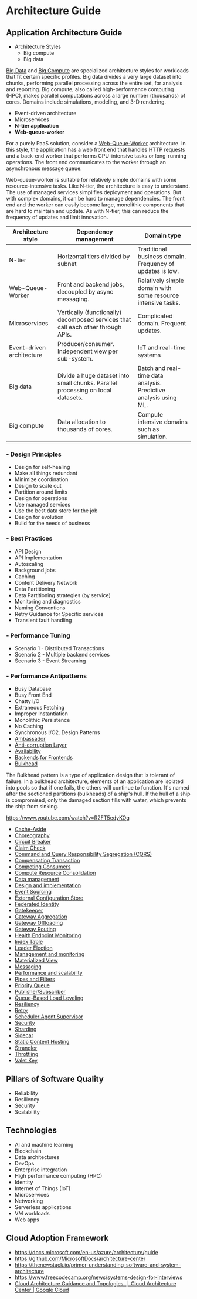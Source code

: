 # Architecture Guide

## Application Architecture Guide

- Architecture Styles
  - Big compute
  - Big data

[Big Data](https://docs.microsoft.com/en-us/azure/architecture/guide/architecture-styles/big-data) and [Big Compute](https://docs.microsoft.com/en-us/azure/architecture/guide/architecture-styles/big-compute) are specialized architecture styles for workloads that fit certain specific profiles. Big data divides a very large dataset into chunks, performing parallel processing across the entire set, for analysis and reporting. Big compute, also called high-performance computing (HPC), makes parallel computations across a large number (thousands) of cores. Domains include simulations, modeling, and 3-D rendering.

- Event-driven architecture
- Microservices
- **N-tier application**
- **Web-queue-worker**

For a purely PaaS solution, consider a [Web-Queue-Worker](https://docs.microsoft.com/en-us/azure/architecture/guide/architecture-styles/web-queue-worker) architecture. In this style, the application has a web front end that handles HTTP requests and a back-end worker that performs CPU-intensive tasks or long-running operations. The front end communicates to the worker through an asynchronous message queue.

Web-queue-worker is suitable for relatively simple domains with some resource-intensive tasks. Like N-tier, the architecture is easy to understand. The use of managed services simplifies deployment and operations. But with complex domains, it can be hard to manage dependencies. The front end and the worker can easily become large, monolithic components that are hard to maintain and update. As with N-tier, this can reduce the frequency of updates and limit innovation.

| **Architecture style**    | **Dependency management**                                                        | **Domain type**                                                  |
|----------------|--------------------------------|------------------------|
| N-tier                    | Horizontal tiers divided by subnet                                               | Traditional business domain. Frequency of updates is low.        |
| Web-Queue-Worker          | Front and backend jobs, decoupled by async messaging.                            | Relatively simple domain with some resource intensive tasks.     |
| Microservices             | Vertically (functionally) decomposed services that call each other through APIs. | Complicated domain. Frequent updates.                            |
| Event-driven architecture | Producer/consumer. Independent view per sub-system.                              | IoT and real-time systems                                        |
| Big data                  | Divide a huge dataset into small chunks. Parallel processing on local datasets.  | Batch and real-time data analysis. Predictive analysis using ML. |
| Big compute               | Data allocation to thousands of cores.                                           | Compute intensive domains such as simulation.                    |

### - Design Principles

- Design for self-healing
- Make all things redundant
- Minimize coordination
- Design to scale out
- Partition around limits
- Design for operations
- Use managed services
- Use the best data store for the job
- Design for evolution
- Build for the needs of business

### - Best Practices

- API Design
- API Implementation
- Autoscaling
- Background jobs
- Caching
- Content Delivery Network
- Data Partitioning
- Data Partitioning strategies (by service)
- Monitoring and diagnostics
- Naming Conventions
- Retry Guidance for Specific services
- Transient fault handling

### - Performance Tuning

- Scenario 1 - Distributed Transactions
- Scenario 2 - Multiple backend services
- Scenario 3 - Event Streaming

### - Performance Antipatterns

- Busy Database
- Busy Front End
- Chatty I/O
- Extraneous Fetching
- Improper Instantiation
- Monolithic Persistence
- No Caching
- Synchronous I/O2. Design Patterns
- [Ambassador](https://docs.microsoft.com/en-us/azure/architecture/patterns/ambassador)
- [Anti-corruption Layer](https://docs.microsoft.com/en-us/azure/architecture/patterns/anti-corruption-layer)
- [Availability](https://docs.microsoft.com/en-us/azure/architecture/patterns/category/availability)
- [Backends for Frontends](https://docs.microsoft.com/en-us/azure/architecture/patterns/backends-for-frontends)
- [Bulkhead](https://docs.microsoft.com/en-us/azure/architecture/patterns/bulkhead)

The Bulkhead pattern is a type of application design that is tolerant of failure. In a bulkhead architecture, elements of an application are isolated into pools so that if one fails, the others will continue to function. It's named after the sectioned partitions (bulkheads) of a ship's hull. If the hull of a ship is compromised, only the damaged section fills with water, which prevents the ship from sinking.

https://www.youtube.com/watch?v=R2FT5edyKOg

- [Cache-Aside](https://docs.microsoft.com/en-us/azure/architecture/patterns/cache-aside)
- [Choreography](https://docs.microsoft.com/en-us/azure/architecture/patterns/choreography)
- [Circuit Breaker](https://docs.microsoft.com/en-us/azure/architecture/patterns/circuit-breaker)
- [Claim Check](https://docs.microsoft.com/en-us/azure/architecture/patterns/claim-check)
- [Command and Query Responsibility Segregation (CQRS)](https://docs.microsoft.com/en-us/azure/architecture/patterns/cqrs)
- [Compensating Transaction](https://docs.microsoft.com/en-us/azure/architecture/patterns/compensating-transaction)
- [Competing Consumers](https://docs.microsoft.com/en-us/azure/architecture/patterns/competing-consumers)
- [Compute Resource Consolidation](https://docs.microsoft.com/en-us/azure/architecture/patterns/compute-resource-consolidation)
- [Data management](https://docs.microsoft.com/en-us/azure/architecture/patterns/category/data-management)
- [Design and implementation](https://docs.microsoft.com/en-us/azure/architecture/patterns/category/design-implementation)
- [Event Sourcing](https://docs.microsoft.com/en-us/azure/architecture/patterns/event-sourcing)
- [External Configuration Store](https://docs.microsoft.com/en-us/azure/architecture/patterns/external-configuration-store)
- [Federated Identity](https://docs.microsoft.com/en-us/azure/architecture/patterns/federated-identity)
- [Gatekeeper](https://docs.microsoft.com/en-us/azure/architecture/patterns/gatekeeper)
- [Gateway Aggregation](https://docs.microsoft.com/en-us/azure/architecture/patterns/gateway-aggregation)
- [Gateway Offloading](https://docs.microsoft.com/en-us/azure/architecture/patterns/gateway-offloading)
- [Gateway Routing](https://docs.microsoft.com/en-us/azure/architecture/patterns/gateway-routing)
- [Health Endpoint Monitoring](https://docs.microsoft.com/en-us/azure/architecture/patterns/health-endpoint-monitoring)
- [Index Table](https://docs.microsoft.com/en-us/azure/architecture/patterns/index-table)
- [Leader Election](https://docs.microsoft.com/en-us/azure/architecture/patterns/leader-election)
- [Management and monitoring](https://docs.microsoft.com/en-us/azure/architecture/patterns/category/management-monitoring)
- [Materialized View](https://docs.microsoft.com/en-us/azure/architecture/patterns/materialized-view)
- [Messaging](https://docs.microsoft.com/en-us/azure/architecture/patterns/category/messaging)
- [Performance and scalability](https://docs.microsoft.com/en-us/azure/architecture/patterns/category/performance-scalability)
- [Pipes and Filters](https://docs.microsoft.com/en-us/azure/architecture/patterns/pipes-and-filters)
- [Priority Queue](https://docs.microsoft.com/en-us/azure/architecture/patterns/priority-queue)
- [Publisher/Subscriber](https://docs.microsoft.com/en-us/azure/architecture/patterns/publisher-subscriber)
- [Queue-Based Load Leveling](https://docs.microsoft.com/en-us/azure/architecture/patterns/queue-based-load-leveling)
- [Resiliency](https://docs.microsoft.com/en-us/azure/architecture/patterns/category/resiliency)
- [Retry](https://docs.microsoft.com/en-us/azure/architecture/patterns/retry)
- [Scheduler Agent Supervisor](https://docs.microsoft.com/en-us/azure/architecture/patterns/scheduler-agent-supervisor)
- [Security](https://docs.microsoft.com/en-us/azure/architecture/patterns/category/security)
- [Sharding](https://docs.microsoft.com/en-us/azure/architecture/patterns/sharding)
- [Sidecar](https://docs.microsoft.com/en-us/azure/architecture/patterns/sidecar)
- [Static Content Hosting](https://docs.microsoft.com/en-us/azure/architecture/patterns/static-content-hosting)
- [Strangler](https://docs.microsoft.com/en-us/azure/architecture/patterns/strangler)
- [Throttling](https://docs.microsoft.com/en-us/azure/architecture/patterns/throttling)
- [Valet Key](https://docs.microsoft.com/en-us/azure/architecture/patterns/valet-key)

## Pillars of Software Quality

- Reliability
- Resiliency
- Security
- Scalability

## Technologies

- AI and machine learning
- Blockchain
- Data architectures
- DevOps
- Enterprise integration
- High performance computing (HPC)
- Identity
- Internet of Things (IoT)
- Microservices
- Networking
- Serverless applications
- VM workloads
- Web apps

## Cloud Adoption Framework

- https://docs.microsoft.com/en-us/azure/architecture/guide
- https://github.com/MicrosoftDocs/architecture-center
- https://thenewstack.io/primer-understanding-software-and-system-architecture
- https://www.freecodecamp.org/news/systems-design-for-interviews
- [Cloud Architecture Guidance and Topologies &nbsp;|&nbsp; Cloud Architecture Center | Google Cloud](https://cloud.google.com/architecture)
